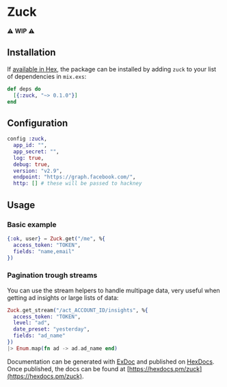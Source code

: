 # Zuck

:warning: **WIP** :warning:

## Installation

If [available in Hex](https://hex.pm/docs/publish), the package can be installed
by adding `zuck` to your list of dependencies in `mix.exs`:

```elixir
def deps do
  [{:zuck, "~> 0.1.0"}]
end
```

## Configuration

```elixir
config :zuck, 
  app_id: "",
  app_secret: "",
  log: true,
  debug: true,
  version: "v2.9",
  endpoint: "https://graph.facebook.com/",
  http: [] # these will be passed to hackney
```

## Usage


### Basic example

```elixir
{:ok, user} = Zuck.get("/me", %{
  access_token: "TOKEN",
  fields: "name,email"
})
```

### Pagination trough streams

You can use the stream helpers to handle multipage data, very useful when getting ad insights or large lists of data:

```elixir
Zuck.get_stream("/act_ACCOUNT_ID/insights", %{
  access_token: "TOKEN",
  level: "ad",
  date_preset: "yesterday",
  fields: "ad_name"
})
|> Enum.map(fn ad -> ad.ad_name end)
```

Documentation can be generated with [ExDoc](https://github.com/elixir-lang/ex_doc)
and published on [HexDocs](https://hexdocs.pm). Once published, the docs can
be found at [https://hexdocs.pm/zuck](https://hexdocs.pm/zuck).

